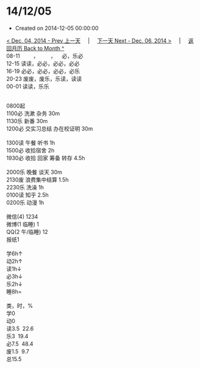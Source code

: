 # 14/12/05

- Created on 2014-12-05 00:00:00

[< Dec. 04, 2014 - Prev 上一天](/_archived/lifelogs/2014/12/d04.md) &nbsp; &nbsp; | &nbsp; &nbsp; [下一天 Next - Dec. 06, 2014 >](/_archived/lifelogs/2014/12/d06.md) &nbsp; &nbsp; |  &nbsp; &nbsp; [返回月历 Back to Month ^](/_archived/lifelogs/2014/12/index.md)
<br/>08-11         ，        ，    必，乐必<br/>12-15 读读，必必，必必，必必<br/>16-19 必必，必必，必必，必乐<br/>20-23 废废，废乐，乐读，读读<br/>00-01 读读，乐乐<div><br/></div>0800起<br/>1100必 洗漱 杂务 30m<br/>1130乐 新番 30m<br/>1200必 交实习总结 办在校证明 30m<div><br/></div>1300读 午餐 听书 1h<br/>1500必 收拾宿舍 2h<br/>1930必 收拾 回家 筹备 转存 4.5h<div><br/></div>2000乐 晚餐 谈天 30m<br/>2130废 浪费集中结算 1.5h<br/>2230乐 洗澡 1h<br/>0100读 知乎 2.5h<br/>0200乐 动漫 1h<div><br/></div>微信(4) 1234<br/>微博(1 临睡) 1<br/>QQ(2 午/临睡) 12<br/>报纸1<div><br/></div>学6h↑ <br/>动2h↑ <br/>读1h↓ <br/>必3h↓ <br/>乐2h↓ <br/>睡8h=<div><br/></div>类，时，%<br/>学0<br/>动0<br/>读3.5  22.6<br/>乐3  19.4<br/>必7.5  48.4<br/>废1.5  9.7<br/>总15.5</div>
